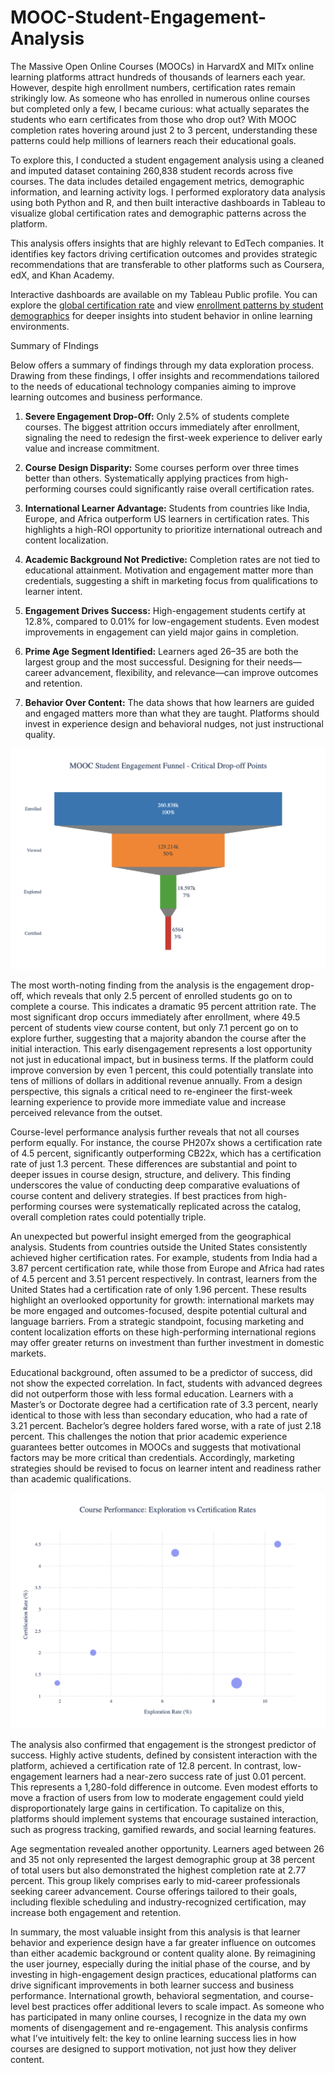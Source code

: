 # MOOC-Student-Engagement-Analysis

The Massive Open Online Courses (MOOCs) in HarvardX and MITx online learning platforms attract hundreds of thousands of learners each year. However, despite high enrollment numbers, certification rates remain strikingly low. As someone who has enrolled in numerous online courses but completed only a few, I became curious: what actually separates the students who earn certificates from those who drop out? With MOOC completion rates hovering around just 2 to 3 percent, understanding these patterns could help millions of learners reach their educational goals.

To explore this, I conducted a student engagement analysis using a cleaned and imputed dataset containing 260,838 student records across five courses. The data includes detailed engagement metrics, demographic information, and learning activity logs. I performed exploratory data analysis using both Python and R, and then built interactive dashboards in Tableau to visualize global certification rates and demographic patterns across the platform.

This analysis offers insights that are highly relevant to EdTech companies. It identifies key factors driving certification outcomes and provides strategic recommendations that are transferable to other platforms such as Coursera, edX, and Khan Academy.

Interactive dashboards are available on my Tableau Public profile. You can explore the [global certification rate]((https://public.tableau.com/app/profile/leyan.li/viz/MOOC_Executive_Overview/Dashboard1#1)) and view [enrollment patterns by student demographics]((https://public.tableau.com/authoring/MOOC_Student_Engagement/Dashboard1#1)) for deeper insights into student behavior in online learning environments.

Summary of FIndings

Below offers a summary of findings through my data exploration process. Drawing from these findings, I offer insights and recommendations tailored to the needs of educational technology companies aiming to improve learning outcomes and business performance.


1. **Severe Engagement Drop-Off:** Only 2.5% of students complete courses. The biggest attrition occurs immediately after enrollment, signaling the need to redesign the first-week experience to deliver early value and increase commitment.

2. **Course Design Disparity:** Some courses perform over three times better than others. Systematically applying practices from high-performing courses could significantly raise overall certification rates.

3. **International Learner Advantage:** Students from countries like India, Europe, and Africa outperform US learners in certification rates. This highlights a high-ROI opportunity to prioritize international outreach and content localization.

4. **Academic Background Not Predictive:** Completion rates are not tied to educational attainment. Motivation and engagement matter more than credentials, suggesting a shift in marketing focus from qualifications to learner intent.

5. **Engagement Drives Success:** High-engagement students certify at 12.8%, compared to 0.01% for low-engagement students. Even modest improvements in engagement can yield major gains in completion.

6. **Prime Age Segment Identified:** Learners aged 26–35 are both the largest group and the most successful. Designing for their needs—career advancement, flexibility, and relevance—can improve outcomes and retention.

7. **Behavior Over Content:** The data shows that how learners are guided and engaged matters more than what they are taught. Platforms should invest in experience design and behavioral nudges, not just instructional quality.


![Student Engagement Funnel](graphs/funnel_graph.png)

The most worth-noting finding from the analysis is the engagement drop-off, which reveals that only 2.5 percent of enrolled students go on to complete a course. This indicates a dramatic 95 percent attrition rate. The most significant drop occurs immediately after enrollment, where 49.5 percent of students view course content, but only 7.1 percent go on to explore further, suggesting that a majority abandon the course after the initial interaction. This early disengagement represents a lost opportunity not just in educational impact, but in business terms. If the platform could improve conversion by even 1 percent, this could potentially translate into tens of millions of dollars in additional revenue annually. From a design perspective, this signals a critical need to re-engineer the first-week learning experience to provide more immediate value and increase perceived relevance from the outset.

Course-level performance analysis further reveals that not all courses perform equally. For instance, the course PH207x shows a certification rate of 4.5 percent, significantly outperforming CB22x, which has a certification rate of just 1.3 percent. These differences are substantial and point to deeper issues in course design, structure, and delivery. This finding underscores the value of conducting deep comparative evaluations of course content and delivery strategies. If best practices from high-performing courses were systematically replicated across the catalog, overall completion rates could potentially triple.

An unexpected but powerful insight emerged from the geographical analysis. Students from countries outside the United States consistently achieved higher certification rates. For example, students from India had a 3.87 percent certification rate, while those from Europe and Africa had rates of 4.5 percent and 3.51 percent respectively. In contrast, learners from the United States had a certification rate of only 1.96 percent. These results highlight an overlooked opportunity for growth: international markets may be more engaged and outcomes-focused, despite potential cultural and language barriers. From a strategic standpoint, focusing marketing and content localization efforts on these high-performing international regions may offer greater returns on investment than further investment in domestic markets.

Educational background, often assumed to be a predictor of success, did not show the expected correlation. In fact, students with advanced degrees did not outperform those with less formal education. Learners with a Master’s or Doctorate degree had a certification rate of 3.3 percent, nearly identical to those with less than secondary education, who had a rate of 3.21 percent. Bachelor’s degree holders fared worse, with a rate of just 2.18 percent. This challenges the notion that prior academic experience guarantees better outcomes in MOOCs and suggests that motivational factors may be more critical than credentials. Accordingly, marketing strategies should be revised to focus on learner intent and readiness rather than academic qualifications.

![Online Activities vs. Certification](graphs/certification_engagement.png)

The analysis also confirmed that engagement is the strongest predictor of success. Highly active students, defined by consistent interaction with the platform, achieved a certification rate of 12.8 percent. In contrast, low-engagement learners had a near-zero success rate of just 0.01 percent. This represents a 1,280-fold difference in outcome. Even modest efforts to move a fraction of users from low to moderate engagement could yield disproportionately large gains in certification. To capitalize on this, platforms should implement systems that encourage sustained interaction, such as progress tracking, gamified rewards, and social learning features.

Age segmentation revealed another opportunity. Learners aged between 26 and 35 not only represented the largest demographic group at 38 percent of total users but also demonstrated the highest completion rate at 2.77 percent. This group likely comprises early to mid-career professionals seeking career advancement. Course offerings tailored to their goals, including flexible scheduling and industry-recognized certification, may increase both engagement and retention.

In summary, the most valuable insight from this analysis is that learner behavior and experience design have a far greater influence on outcomes than either academic background or content quality alone. By reimagining the user journey, especially during the initial phase of the course, and by investing in high-engagement design practices, educational platforms can drive significant improvements in both learner success and business performance. International growth, behavioral segmentation, and course-level best practices offer additional levers to scale impact. As someone who has participated in many online courses, I recognize in the data my own moments of disengagement and re-engagement. This analysis confirms what I’ve intuitively felt: the key to online learning success lies in how courses are designed to support motivation, not just how they deliver content.


